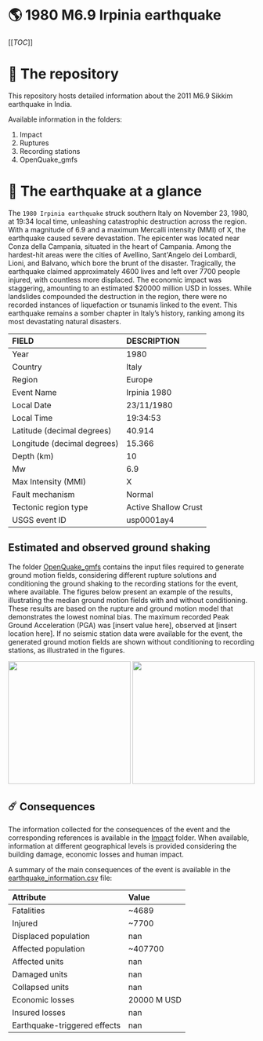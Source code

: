 # 🌎 1980 M6.9 Irpinia earthquake
[[_TOC_]]

# 📂 The repository

This repository hosts detailed information about the 2011 M6.9 Sikkim earthquake in India.

Available information in the folders:

1. Impact
2. Ruptures
3. Recording stations
4. OpenQuake_gmfs


# 🚀 The earthquake at a glance 

The `1980 Irpinia earthquake` struck southern Italy on November 23, 1980, at 19:34 local time, unleashing catastrophic destruction across the region. With a magnitude of 6.9 and a maximum Mercalli intensity (MMI) of X, the earthquake caused severe devastation. The epicenter was located near Conza della Campania, situated in the heart of Campania. Among the hardest-hit areas were the cities of Avellino, Sant'Angelo dei Lombardi, Lioni, and Balvano, which bore the brunt of the disaster. Tragically, the earthquake claimed approximately 4600 lives and left over 7700 people injured, with countless more displaced. The economic impact was staggering, amounting to an estimated $20000 million USD in losses. While landslides compounded the destruction in the region, there were no recorded instances of liquefaction or tsunamis linked to the event. This earthquake remains a somber chapter in Italy’s history, ranking among its most devastating natural disasters.

| FIELD | DESCRIPTION |
|:-------|:-------------|
| Year | 1980 |
| Country | Italy |
| Region | Europe |
| Event Name | Irpinia 1980 |
| Local Date | 23/11/1980 |
| Local Time | 19:34:53 |
| Latitude (decimal degrees) | 40.914 |
| Longitude (decimal degrees) | 15.366 |
| Depth (km) | 10 |
| Mw | 6.9 |
| Max Intensity (MMI) | X |
| Fault mechanism | Normal |
| Tectonic region type | Active Shallow Crust |
| USGS event ID | usp0001ay4 |

## Estimated and observed ground shaking

The folder [OpenQuake_gmfs](./OpenQuake_gmfs/) contains the input files required to generate ground motion fields, considering different rupture solutions and conditioning the ground shaking to the recording stations for the event, where available. The figures below present an example of the results, illustrating the median ground motion fields with and without conditioning. These results are based on the rupture and ground motion model that demonstrates the lowest nominal bias. The maximum recorded Peak Ground Acceleration (PGA) was [insert value here], observed at [insert location here]. If no seismic station data were available for the event, the generated ground motion fields are shown without conditioning to recording stations, as illustrated in the figures.

<img src="./4.OpenQuake_gmfs/median_gmf_stations_none.png" height="250">
<img src="./4.OpenQuake_gmfs/median_gmf_stations_seismic.png" height="250">

## ☄️ Consequences

The information collected for the consequences of the event and the corresponding references is available in the [Impact](./Impact) folder. When available, information at different geographical levels is provided considering the building damage, economic losses and human impact.

A summary of the main consequences of the event is available in the [earthquake_information.csv](./earthquake_information.csv) file:

| Attribute | Value |
|:-------|:-------------|
| Fatalities | ~4689 |
| Injured | ~7700 |
| Displaced population | nan |
| Affected population | ~407700 |
| Affected units | nan |
| Damaged units | nan |
| Collapsed units | nan |
| Economic losses | 20000 M USD |
| Insured losses | nan |
| Earthquake-triggered effects | nan |